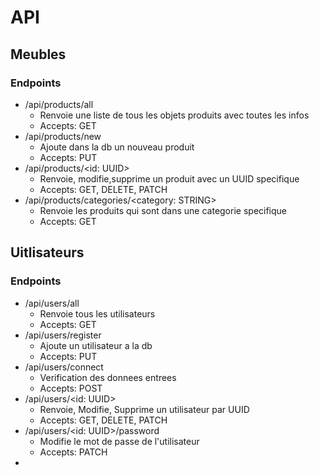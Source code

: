 # API

## Meubles

### Endpoints
- /api/products/all
	- Renvoie une liste de tous les objets produits avec toutes les infos
	- Accepts: GET
- /api/products/new
	- Ajoute dans la db un nouveau produit
	- Accepts: PUT
- /api/products/<id: UUID>
	- Renvoie, modifie,supprime un produit avec un UUID specifique
	- Accepts: GET, DELETE, PATCH
- /api/products/categories/<category: STRING>
	- Renvoie les produits qui sont dans une categorie specifique
	- Accepts: GET

## Uitlisateurs

### Endpoints
- /api/users/all
	- Renvoie tous les utilisateurs
	- Accepts: GET
- /api/users/register
	- Ajoute un utilisateur a la db
	- Accepts: PUT
- /api/users/connect
	- Verification des donnees entrees
	- Accepts: POST
- /api/users/<id: UUID>
	- Renvoie, Modifie, Supprime un utilisateur par UUID
	- Accepts: GET, DELETE, PATCH
- /api/users/<id: UUID>/password
	- Modifie le mot de passe de l'utilisateur
	- Accepts: PATCH
- 
